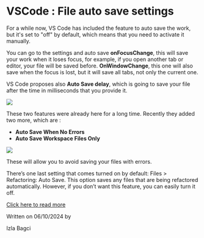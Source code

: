 # VSCode : File auto save settings


For a while now, VS Code has included the feature to auto save the work, but it's set to "off" by default, which means that you need to activate it manually.

You can go to the settings and auto save **onFocusChange**, this will save your work when it loses focus, for example, if you open another tab or editor, your file will be saved before. **OnWindowChange**, this one will also save when the focus is lost, but it will save all tabs, not only the current one.

VS Code proposes also **Auto Save delay**, which is going to save your file after the time in milliseconds that you provide it.

![](https://mcusercontent.com/ea228d7061e8bbfa8639666ad/images/c0867e3f-bc28-0206-b159-86a6bca4ef12.png)

These two features were already here for a long time.
Recently they added two more, which are : 
- **Auto Save When No Errors**
- **Auto Save Workspace Files Only**

![](https://mcusercontent.com/ea228d7061e8bbfa8639666ad/images/17ce10c0-8120-8ab3-8758-9d0ca12251ce.png)


These will allow you to avoid saving your files with errors.

There’s one last setting that comes turned on by default: Files > Refactoring: Auto Save. This option saves any files that are being refactored automatically. However, if you don’t want this feature, you can easily turn it off.







[Click here to read more](https://vscode.email/archives/issue-127/)


Written on 06/10/2024 by

Izla Bagci

